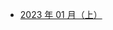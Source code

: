 - [2023 年 01 月（上）](https://oss-r2.neruthes.xyz/keep/ysplayerjournal/2023-01A.pdf--ce0c32c080831084260f00716f78410a.pdf)
